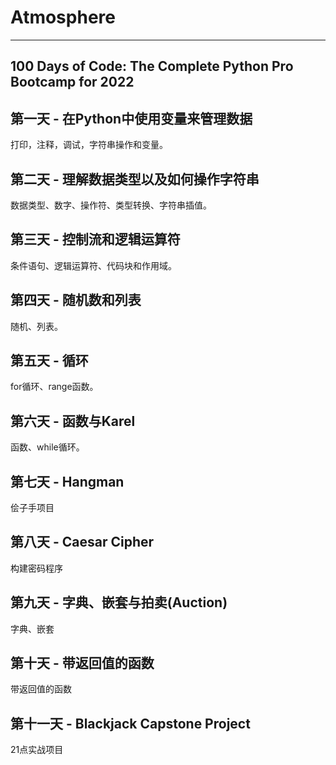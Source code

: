 # Atmosphere

---
100 Days of Code: The Complete Python Pro Bootcamp for 2022
---

## 第一天 - 在Python中使用变量来管理数据
打印，注释，调试，字符串操作和变量。

## 第二天 - 理解数据类型以及如何操作字符串
数据类型、数字、操作符、类型转换、字符串插值。

## 第三天 - 控制流和逻辑运算符
条件语句、逻辑运算符、代码块和作用域。

## 第四天 - 随机数和列表
随机、列表。

## 第五天 - 循环
for循环、range函数。

## 第六天 - 函数与Karel
函数、while循环。

## 第七天 - Hangman
侩子手项目

## 第八天 - Caesar Cipher
构建密码程序

## 第九天 - 字典、嵌套与拍卖(Auction)
字典、嵌套

## 第十天 - 带返回值的函数
带返回值的函数

## 第十一天 - Blackjack Capstone Project
21点实战项目